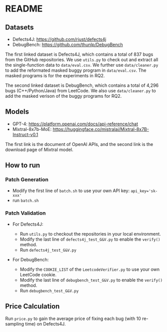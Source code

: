 # README

## Datasets
- Defects4J: https://github.com/rjust/defects4j
- DebugBench: https://github.com/thunlp/DebugBench

The first linked dataset is Defects4J, which contains a total of 837 bugs from the GitHub repositories. We use `utils.py` to check out and extract all the single-function data to `data/eval.csv`. We further use `data/cleaner.py` to add the reformated masked buggy program in `data/eval.csv`. The masked programs is for the experiments in RQ2.

The second linked dataset is DebugBench, which contains a total of 4,296 bugs (C++/Python/Java) from LeetCode. We also use `data/cleaner.py` to add the masked verison of the buggy programs for RQ2.

## Models
- GPT-4: https://platform.openai.com/docs/api-reference/chat
- Mixtral-8x7b-MoE: https://huggingface.co/mistralai/Mixtral-8x7B-Instruct-v0.1

The first link is the document of OpenAI APIs, and the second link is the download page of Mixtral model.

## How to run

### Patch Generation

- Modify the first line of `batch.sh` to use your own API key: `api_key='sk-xxx'`
- run `batch.sh`

### Patch Validation

- For Defects4J:
    - Run `utils.py` to checkout the repositories in your local environment. 
    - Modify the last line of `defects4j_test_G&V.py` to enable the `verify()` method.
    - Run `defects4j_test_G&V.py`

- For DebugBench:
    - Modify the `COOKIE_LIST` of the `LeetcodeVerifier.py` to use your own LeetCode cookie.
    - Modify the last line of `debugbench_test_G&V.py` to enable the `verify()` method.
    - Run `debugbench_test_G&V.py`

## Price Calculation

Run `price.py` to gain the average price of fixing each bug (with 10 re-sampling time) on Defects4J.